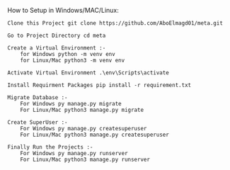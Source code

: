 How to Setup in Windows/MAC/Linux:

    Clone this Project git clone https://github.com/AboElmagd01/meta.git
    
    Go to Project Directory cd meta
    
    Create a Virtual Environment :-
        for Windows python -m venv env
        for Linux/Mac python3 -m venv env
        
    Activate Virtual Environment .\env\Scripts\activate
    
    Install Requirment Packages pip install -r requirement.txt
    
    Migrate Database :-
        For Windows py manage.py migrate
        For Linux/Mac python3 manage.py migrate
        
    Create SuperUser :-
        For Windows py manage.py createsuperuser
        For Linux/Mac python3 manage.py createsuperuser
        
    Finally Run the Projects :-
        For Windows py manage.py runserver
        For Linux/Mac python3 manage.py runserver
